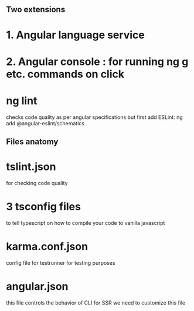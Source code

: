 ## Two extensions
# 1. Angular language service
# 2. Angular console : for running ng g etc. commands on click

# ng lint  
checks code quality as per angular specifications
but first add
ESLint: ng add @angular-eslint/schematics

## Files anatomy

# tslint.json
for checking code quality

# 3 tsconfig files
to tell typescript on how to compile
your code to vanilla javascript

# karma.conf.json
config file for testrunner for testing purposes

# angular.json
this file controls the behavior of CLI
for SSR we need to customize this file
